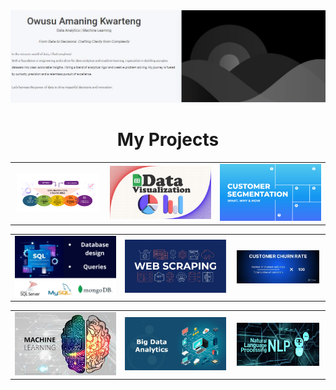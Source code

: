 <img src="https://github.com/mrowurakwarteng/mrowurakwarteng/blob/main/profile.JPG">
<div align="center">
<h1>My Projects</h1>
</div>

<table style="width: 100%;">
  <tr>
    <td style="text-align: center; padding: 10px; border: none;">
      <a href="https://github.com/Exploratory-Data-Analyses" target="_blank">
        <img src="https://github.com/mrowurakwarteng/mrowurakwarteng/blob/main/eda.jpg" width="350" alt="Image 1" style="margin-right: 20px;">
      </a>
    </td>
    <td style="text-align: center;">
      <a href="https://github.com/Dashboards-and-Visualizations" target="_blank">
        <img src="https://github.com/mrowurakwarteng/mrowurakwarteng/blob/main/visualization.jpg" width="350" alt="Image 2" style="margin-right: 50px;">
      </a>
    </td>
    <td style="text-align: center;">
      <a href="https://github.com/Data-Segmentation" target="_blank">
        <img src="https://github.com/mrowurakwarteng/mrowurakwarteng/blob/main/segmentation.jpg" width="350" alt="Image 2" style="margin-right: 50px;">
      </a>
    </td>    
  </tr>
</table>


<table style="width: 100%;">
  <tr>
    <td style="text-align: center;">
      <a href="https://github.com/Database-Design-and-Queries" target="_blank">
        <img src="https://github.com/mrowurakwarteng/mrowurakwarteng/blob/main/database.png" width="350" alt="Image 3" style="margin-right: 50px;">
      </a>
    </td>
    <td style="text-align: center;">
      <a href="https://github.com/Web-Scrapping" target="_blank">
        <img src="https://github.com/mrowurakwarteng/mrowurakwarteng/blob/main/web-scraping.jpg" width="350" alt="Image 2" style="margin-right: 50px;">
      </a>
    </td>
    <td style="text-align: center; padding: 10px; border: none;">
      <a href="https://github.com/Churn-Rate" target="_blank">
        <img src="https://github.com/mrowurakwarteng/mrowurakwarteng/blob/main/churn-rate.jpg" width="350" alt="Image 1" style="margin-right: 20px;">
      </a>
    </td>
    
  </tr>
</table>


<table style="width: 100%;">
  <tr>
    <td style="text-align: center;">
      <a href="https://github.com/Machine-Learning-Modelz" target="_blank">
        <img src="https://github.com/mrowurakwarteng/mrowurakwarteng/blob/main/ml.jpg" width="350" alt="Image 3" style="margin-right: 50px;">
      </a>
    </td>
    <td style="text-align: center;">
      <a href="https://github.com/Big-Data-Analyses" target="_blank">
        <img src="https://github.com/mrowurakwarteng/mrowurakwarteng/blob/main/Big-Data.jpg" width="350" alt="Image 2" style="margin-right: 50px;">
      </a>
    </td>
    <td style="text-align: center; padding: 10px; border: none;">
      <a href="https://github.com/Natural-Language-Processing-NLP" target="_blank">
        <img src="https://github.com/mrowurakwarteng/mrowurakwarteng/blob/main/nlp.jpg" width="350" alt="Image 1" style="margin-right: 20px;">
      </a>
    </td>
    
  </tr>
</table>
